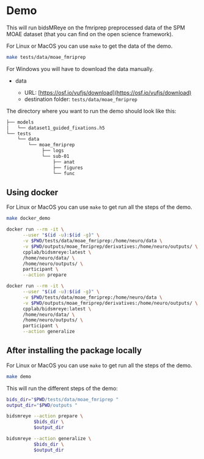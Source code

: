 # Demo

This will run bidsMReye on the fmriprep preprocessed data of the SPM MOAE
dataset (that you can find on the open science framework).

For Linux or MacOS you can use `make` to get the data of the demo.

```bash
make tests/data/moae_fmriprep
```

For Windows you will have to download the data manually.

- data

  - URL: [https://osf.io/vufjs/download](https://osf.io/vufjs/download)
  - destination folder: `tests/data/moae_fmriprep`

The directory where you want to run the demo should look like this:

```bash
├── models
│   └── dataset1_guided_fixations.h5
└── tests
    └── data
        └── moae_fmriprep
             ├── logs
             └── sub-01
                 ├── anat
                 ├── figures
                 └── func
```

## Using docker

For Linux or MacOS you can use `make` to get run all the steps of the demo.

```bash
make docker_demo
```

```bash
docker run --rm -it \
      --user "$(id -u):$(id -g)" \
      -v $PWD/tests/data/moae_fmriprep:/home/neuro/data \
      -v $PWD/outputs/moae_fmriprep/derivatives:/home/neuro/outputs/ \
      cpplab/bidsmreye:latest \
      /home/neuro/data/ \
      /home/neuro/outputs/ \
      participant \
      --action prepare
```

```bash
docker run --rm -it \
      --user "$(id -u):$(id -g)" \
      -v $PWD/tests/data/moae_fmriprep:/home/neuro/data \
      -v $PWD/outputs/moae_fmriprep/derivatives:/home/neuro/outputs/ \
      cpplab/bidsmreye:latest \
      /home/neuro/data/ \
      /home/neuro/outputs/ \
      participant \
      --action generalize
```

## After installing the package locally

For Linux or MacOS you can use `make` to get run all the steps of the demo.

```bash
make demo
```

This will run the different steps of the demo:

```bash
bids_dir="$PWD/tests/data/moae_fmriprep "
output_dir="$PWD/outputs "

bidsmreye --action prepare \
          $bids_dir \
          $output_dir

bidsmreye --action generalize \
          $bids_dir \
          $output_dir
```
